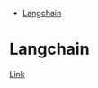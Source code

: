 <!--ts-->
* [Langchain](#langchain)

<!-- Created by https://github.com/ekalinin/github-markdown-toc -->
<!-- Added by: gil_diy, at: Tue 18 Apr 2023 11:45:19 PM IDT -->

<!--te-->

# Langchain

[Link](https://github.com/hwchase17/langchain)